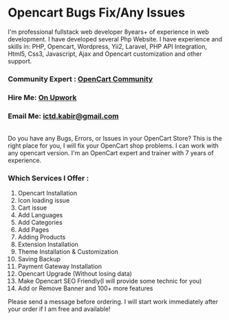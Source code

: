 # Opencart Bugs Fix/Any Issues
I'm professional fullstack web developer 8years+ of experience in web development. I have developed several Php Website. I have experience and skills in: PHP, Opencart, Wordpress, Yii2, Laravel, PHP API Integration, Html5, Css3, Javascript, Ajax and Opencart customization and other support.

### Community Expert : <a href="https://dly.to/ujnLXoXfkE8">OpenCart Community<a/>
### Hire Me: <a href="https://www.upwork.com/services/product/development-it-opencart-bugs-removal-or-fix-opencart-errors-1641008263730761728">On Upwork<a/>
### Email Me: <a href="mailto:ictd.kabir@gmail.com">ictd.kabir@gmail.com</a>



<br/>
Do you have any Bugs, Errors, or Issues in your OpenCart Store? This is the right place for you, I will fix your OpenCart shop problems. I can work with any opencart version. I'm an OpenCart expert and trainer with 7 years of experience.

### Which Services I Offer :
1. Opencart Installation
2. Icon loading issue
3. Cart issue
4. Add Languages
5. Add Categories
6. Add Pages
7. Adding Products
8. Extension Installation
9. Theme Installation & Customization
10. Saving Backup
11. Payment Gateway Installation
12. Opencart Upgrade (Without losing data)
13. Make Opencart SEO Friendly(I will provide some technic for you)
14. Add or Remove Banner and 100+ more features

Please send a message before ordering. I will start work immediately after your order if I am free and available!
